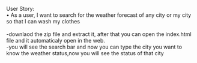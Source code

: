 User Story:<br>
• As a user, I want to search for the weather forecast of any city or my city so that I can wash my clothes<br>
<br>
-downlaod the zip file and extract it, after that you can open the index.html file 
and it automaticaly open in the web.
<br>
-you will see the search bar and now you can type the city you want to know the weather status,now you will see the status of that city
